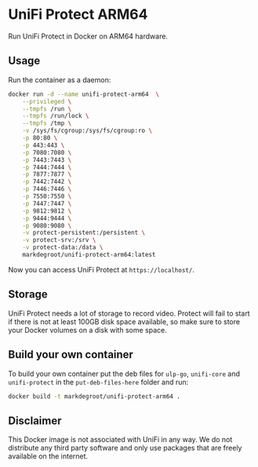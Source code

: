 # UniFi Protect ARM64

Run UniFi Protect in Docker on ARM64 hardware.

## Usage

Run the container as a daemon:

```bash
docker run -d --name unifi-protect-arm64  \
    --privileged \
    --tmpfs /run \
    --tmpfs /run/lock \
    --tmpfs /tmp \
    -v /sys/fs/cgroup:/sys/fs/cgroup:ro \
    -p 80:80 \
    -p 443:443 \
    -p 7080:7080 \
    -p 7443:7443 \
    -p 7444:7444 \
    -p 7877:7877 \
    -p 7442:7442 \
    -p 7446:7446 \
    -p 7550:7550 \
    -p 7447:7447 \
    -p 9812:9812 \
    -p 9444:9444 \
    -p 9080:9080 \
    -v protect-persistent:/persistent \
    -v protect-srv:/srv \
    -v protect-data:/data \
    markdegroot/unifi-protect-arm64:latest
```

Now you can access UniFi Protect at `https://localhost/`.

## Storage
UniFi Protect needs a lot of storage to record video. Protect will fail to start if there is not at least 100GB disk space available, so make sure to store your Docker volumes on a disk with some space.

## Build your own container
To build your own container put the deb files for `ulp-go`, `unifi-core` and `unifi-protect` in the `put-deb-files-here` folder and run:
```bash
docker build -t markdegroot/unifi-protect-arm64 .
```

## Disclaimer

This Docker image is not associated with UniFi in any way. We do not distribute any third party software and only use packages that are freely available on the internet.
